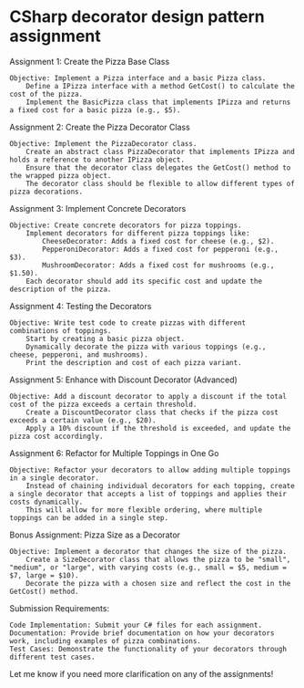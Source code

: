 # CSharp decorator design pattern assignment

Assignment 1: Create the Pizza Base Class

    Objective: Implement a Pizza interface and a basic Pizza class.
        Define a IPizza interface with a method GetCost() to calculate the cost of the pizza.
        Implement the BasicPizza class that implements IPizza and returns a fixed cost for a basic pizza (e.g., $5).

Assignment 2: Create the Pizza Decorator Class

    Objective: Implement the PizzaDecorator class.
        Create an abstract class PizzaDecorator that implements IPizza and holds a reference to another IPizza object.
        Ensure that the decorator class delegates the GetCost() method to the wrapped pizza object.
        The decorator class should be flexible to allow different types of pizza decorations.

Assignment 3: Implement Concrete Decorators

    Objective: Create concrete decorators for pizza toppings.
        Implement decorators for different pizza toppings like:
            CheeseDecorator: Adds a fixed cost for cheese (e.g., $2).
            PepperoniDecorator: Adds a fixed cost for pepperoni (e.g., $3).
            MushroomDecorator: Adds a fixed cost for mushrooms (e.g., $1.50).
        Each decorator should add its specific cost and update the description of the pizza.

Assignment 4: Testing the Decorators

    Objective: Write test code to create pizzas with different combinations of toppings.
        Start by creating a basic pizza object.
        Dynamically decorate the pizza with various toppings (e.g., cheese, pepperoni, and mushrooms).
        Print the description and cost of each pizza variant.

Assignment 5: Enhance with Discount Decorator (Advanced)

    Objective: Add a discount decorator to apply a discount if the total cost of the pizza exceeds a certain threshold.
        Create a DiscountDecorator class that checks if the pizza cost exceeds a certain value (e.g., $20).
        Apply a 10% discount if the threshold is exceeded, and update the pizza cost accordingly.

Assignment 6: Refactor for Multiple Toppings in One Go

    Objective: Refactor your decorators to allow adding multiple toppings in a single decorator.
        Instead of chaining individual decorators for each topping, create a single decorator that accepts a list of toppings and applies their costs dynamically.
        This will allow for more flexible ordering, where multiple toppings can be added in a single step.

Bonus Assignment: Pizza Size as a Decorator

    Objective: Implement a decorator that changes the size of the pizza.
        Create a SizeDecorator class that allows the pizza to be "small", "medium", or "large", with varying costs (e.g., small = $5, medium = $7, large = $10).
        Decorate the pizza with a chosen size and reflect the cost in the GetCost() method.

Submission Requirements:

    Code Implementation: Submit your C# files for each assignment.
    Documentation: Provide brief documentation on how your decorators work, including examples of pizza combinations.
    Test Cases: Demonstrate the functionality of your decorators through different test cases.

Let me know if you need more clarification on any of the assignments!
